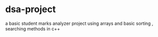 # dsa-project
a basic student marks analyzer project using arrays and basic sorting , searching methods in c++

